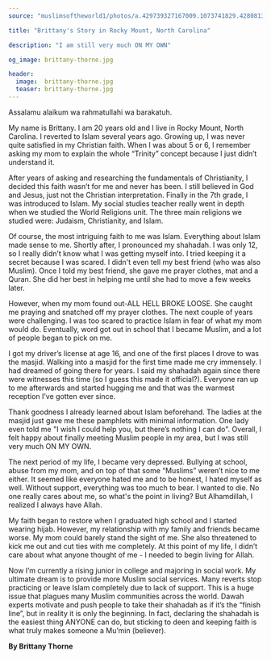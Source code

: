 ```yaml
---
source: "muslimsoftheworld1/photos/a.429739327167009.1073741829.428081383999470/1043828359091433"

title: "Brittany's Story in Rocky Mount, North Carolina"

description: "I am still very much ON MY OWN"

og_image: brittany-thorne.jpg

header:
  image:  brittany-thorne.jpg
  teaser: brittany-thorne.jpg
---
```


Assalamu alaikum wa rahmatullahi wa barakatuh. 

My name is Brittany. I am 20 years old and I live in Rocky Mount, North Carolina. I reverted to Islam several years ago. Growing up, I was never quite satisfied in my Christian faith. When I was about 5 or 6, I remember asking my mom to explain the whole “Trinity” concept because I just didn’t understand it. 

After years of asking and researching the fundamentals of Christianity, I decided this faith wasn’t for me and never has been. I still believed in God and Jesus, just not the Christian interpretation. Finally in the 7th grade, I was introduced to Islam. My social studies teacher really went in depth when we studied the World Religions unit. The three main religions we studied were: Judaism, Christianity, and Islam. 

Of course, the most intriguing faith to me was Islam. Everything about Islam made sense to me. Shortly after, I pronounced my shahadah. I was only 12, so I really didn’t know what I was getting myself into. I tried keeping it a secret because I was scared. I didn't even tell my best friend (who was also Muslim). Once I told my best friend, she gave me prayer clothes, mat and a Quran. She did her best in helping me until she had to move a few weeks later. 

However, when my mom found out-ALL HELL BROKE LOOSE. She caught me praying and snatched off my prayer clothes. The next couple of years were challenging. I was too scared to practice Islam in fear of what my mom would do. Eventually, word got out in school that I became Muslim, and a lot of people began to pick on me.

I got my driver’s license at age 16, and one of the first places I drove to was the masjid. Walking into a masjid for the first time made me cry immensely. I had dreamed of going there for years. I said my shahadah again since there were witnesses this time (so I guess this made it official?). Everyone ran up to me afterwards and started hugging me and that was the warmest reception I’ve gotten ever since. 

Thank goodness I already learned about Islam beforehand. The ladies at the masjid just gave me these pamphlets with minimal information. One lady even told me "I wish I could help you, but there’s nothing I can do". Overall, I felt happy about finally meeting Muslim people in my area, but I was still very much ON MY OWN. 

The next period of my life, I became very depressed. Bullying at school, abuse from my mom, and on top of that some “Muslims” weren’t nice to me either. It seemed like everyone hated me and to be honest, I hated myself as well. Without support, everything was too much to bear. I wanted to die. No one really cares about me, so what's the point in living? But Alhamdillah, I realized I always have Allah.

My faith began to restore when I graduated high school and I started wearing hijab. However, my relationship with my family and friends became worse. My mom could barely stand the sight of me. She also threatened to kick me out and cut ties with me completely. At this point of my life, I didn’t care about what anyone thought of me - I needed to begin living for Allah. 

Now I’m currently a rising junior in college and majoring in social work. My ultimate dream is to provide more Muslim social services. Many reverts stop practicing or leave Islam completely due to lack of support. This is a huge issue that plagues many Muslim communities across the world. Dawah experts motivate and push people to take their shahadah as if it’s the “finish line”, but in reality it is only the beginning. In fact, declaring the shahadah is the easiest thing ANYONE can do, but sticking to deen and keeping faith is what truly makes someone a Mu’min (believer).

**By Brittany Thorne**